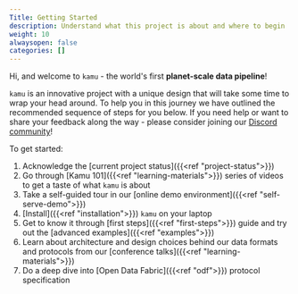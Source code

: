 ```yaml
---
Title: Getting Started
description: Understand what this project is about and where to begin
weight: 10
alwaysopen: false
categories: []
---
```


Hi, and welcome to `kamu` - the world's first **planet-scale data pipeline**!

`kamu` is an innovative project with a unique design that will take some time to wrap your head around. To help you in this journey we have outlined the recommended sequence of steps for you below. If you need help or want to share your feedback along the way - please consider joining our [Discord community](https://discord.gg/nU6TXRQNXC)!

To get started:
1. Acknowledge the [current project status]({{<ref "project-status">}})
2. Go through [Kamu 101]({{<ref "learning-materials">}}) series of videos to get a taste of what `kamu` is about
3. Take a self-guided tour in our [online demo environment]({{<ref "self-serve-demo">}})
4. [Install]({{<ref "installation">}}) `kamu` on your laptop
5. Get to know it through [first steps]({{<ref "first-steps">}}) guide and try out the [advanced examples]({{<ref "examples">}})
6. Learn about architecture and design choices behind our data formats and protocols from our [conference talks]({{<ref "learning-materials">}})
7. Do a deep dive into [Open Data Fabric]({{<ref "odf">}}) protocol specification
